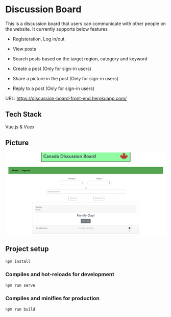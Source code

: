 # Discussion Board

This is a discussion board that users can communicate with other people on the website. It currently supports below features

- Registeration, Log in/out

- View posts

- Search posts based on the target region, category and keyword

- Create a post (Only for sign-in users) 

- Share a picture in the post (Only for sign-in users) 

- Reply to a post (Only for sign-in users)


URL:
https://discussion-board-front-end.herokuapp.com/


## Tech Stack

Vue.js & Vuex

## Picture
![Screenshot](https://github.com/kokonattuDream/DiscussionBoard/blob/master/pic.jpg)
## Project setup
```
npm install
```

### Compiles and hot-reloads for development
```
npm run serve
```

### Compiles and minifies for production
```
npm run build
```

